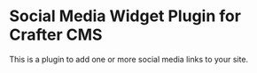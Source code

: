 # Social Media Widget Plugin for Crafter CMS

This is a plugin to add one or more social media links to your site.
